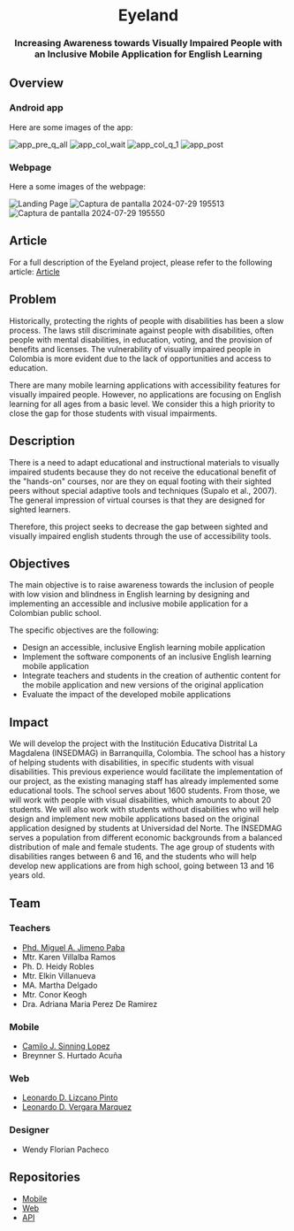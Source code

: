 <h1 align="center"> Eyeland </h1>
<h3 align="center"> Increasing Awareness towards Visually Impaired People with an Inclusive Mobile Application for English Learning</h3>

## Overview
### Android app

Here are some images of the app:

![app_pre_q_all](https://github.com/user-attachments/assets/4f410f8a-875c-4b1e-9020-b885f6c11bdc)
![app_col_wait](https://github.com/user-attachments/assets/0f4be651-25b1-47c1-bf30-7e001976a9dd)
![app_col_q_1](https://github.com/user-attachments/assets/07a46b16-2943-417e-bf18-741754b02ccf)
![app_post](https://github.com/user-attachments/assets/1b83a945-74e9-4662-a923-fe853420ab5f)

### Webpage

Here a some images of the webpage:

![Landing Page](https://github.com/user-attachments/assets/30e8dafc-2ab9-44fa-8621-d9a757380050)
![Captura de pantalla 2024-07-29 195513](https://github.com/user-attachments/assets/e758e4c0-49c8-4c8a-8b5b-535850411561)
![Captura de pantalla 2024-07-29 195550](https://github.com/user-attachments/assets/df673171-6d0d-4963-9985-62b1a3d20305)

## Article

For a full description of the Eyeland project, please refer to the following article: [Article](https://www.researchgate.net/publication/376229910_Software_accesible_para_personas_con_discapacidad_visual_que_apoya_el_aprendizaje_del_ingles_como_segunda_lengua)

## Problem
Historically, protecting the rights of people with disabilities has been a slow process. The laws still discriminate against people with disabilities, often people with mental disabilities, in education, voting, and the provision of benefits and licenses. The vulnerability of visually impaired people in Colombia is more evident due to the lack of opportunities and access to education. 

There are many mobile learning applications with accessibility features for visually impaired people. However, no applications are focusing on English learning for all ages from a basic level. We consider this a high priority to close the gap for those students with visual impairments.

## Description
There is a need to adapt educational and instructional materials to visually impaired students because they do not receive the educational benefit of the "hands-on" courses, nor are they on equal footing with their sighted peers without special adaptive tools and techniques (Supalo et al., 2007). The general impression of virtual courses is that they are designed for sighted learners.

Therefore, this project seeks to decrease the gap between sighted and visually impaired english students through the use of accessibility tools.

## Objectives
The main objective is to raise awareness towards the inclusion of people with low vision and blindness in English learning by designing and implementing an accessible and inclusive mobile application for a Colombian public school.

The specific objectives are the following:
 
- Design an accessible, inclusive English learning mobile application
- Implement the software components of an  inclusive English learning mobile application
- Integrate teachers and students in the creation of authentic content for the mobile application and new versions of the original application 
- Evaluate the impact of the developed mobile applications

## Impact
We will develop the project with the Institución Educativa Distrital La Magdalena (INSEDMAG) in Barranquilla, Colombia. The school has a history of helping students with disabilities, in specific students with visual disabilities. This previous experience would facilitate the implementation of our project, as the existing managing staff has already implemented some educational tools. The school serves about 1600 students. From those, we will work with people with visual disabilities, which amounts to about 20 students. We will also work with students without disabilities who will help design and implement new mobile applications based on the original application designed by students at Universidad del Norte. The INSEDMAG serves a population from different economic backgrounds from a balanced distribution of male and female students. The age group of students with disabilities ranges between 6 and 16, and the students who will help develop new applications are from high school, going between 13 and 16 years old. 

## Team
### Teachers
- [Phd. Miguel A. Jimeno Paba](https://github.com/majimeno)
- Mtr. Karen Villalba Ramos
- Ph. D. Heidy Robles
- Mtr. Elkin Villanueva
- MA. Martha Delgado
- Mtr. Conor Keogh
- Dra. Adriana Maria Perez De Ramirez

### Mobile
- [Camilo J. Sinning Lopez](https://github.com/CamiloSinningUN)
- Breynner S. Hurtado Acuña

### Web
- [Leonardo D. Lizcano Pinto](https://github.com/LeoLizc)
- [Leonardo D. Vergara Marquez](https://github.com/leovergaramarq)

### Designer
- Wendy Florian Pacheco

## Repositories
- [Mobile](https://github.com/eyeland-project/app)
- [Web](https://github.com/eyeland-project/webpage)
- [API](https://github.com/eyeland-project/api)







